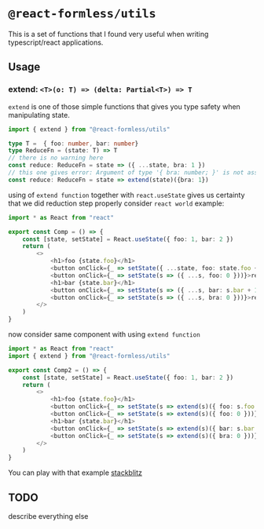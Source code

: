 # `@react-formless/utils`

This is a set of functions that I found very useful when writing typescript/react applications.

## Usage

### extend: `<T>(o: T) => (delta: Partial<T>) => T`

`extend` is one of those simple functions that gives you type safety when manipulating state.

```typescript
import { extend } from "@react-formless/utils"

type T =  { foo: number, bar: number}
type ReduceFn = (state: T) => T
// there is no warning here
const reduce: ReduceFn = state => ({ ...state, bra: 1 })
// this one gives error: Argument of type '{ bra: number; }' is not assignable to parameter of type 'Partial<T>'.
const reduce: ReduceFn = state => extend(state)({bra: 1})
```

using of `extend function` together with `react.useState` gives us certainty that we did reduction step properly
consider `react world` example:

```typescript
import * as React from "react"

export const Comp = () => {
    const [state, setState] = React.useState({ foo: 1, bar: 2 })
    return (
        <>
            <h1>foo {state.foo}</h1>
            <button onClick={_ => setState({ ...state, foo: state.foo + 1 })}>+</button>
            <button onClick={_ => setState(s => ({ ...s, foo: 0 }))}>reset</button>
            <h1>bar {state.bar}</h1>
            <button onClick={_ => setState(s => ({ ...s, bar: s.bar + 1 }))}>+</button>
            <button onClick={_ => setState(s => ({ ...s, bra: 0 }))}>reset</button>
        </>
    )
}
```

now consider same component with using `extend function`

```typescript
import * as React from "react"
import { extend } from "@react-formless/utils"

export const Comp2 = () => {
    const [state, setState] = React.useState({ foo: 1, bar: 2 })
    return (
        <>
            <h1>foo {state.foo}</h1>
            <button onClick={_ => setState(s => extend(s)({ foo: s.foo + 1 }))}>+</button>
            <button onClick={_ => setState(s => extend(s)({ foo: 0 }))}>reset</button>
            <h1>bar {state.bar}</h1>
            <button onClick={_ => setState(s => extend(s)({ bar: s.bar + 1 }))}>+</button>
            <button onClick={_ => setState(s => extend(s)({ bra: 0 }))}>reset</button>
        </>
    )
}
```
You can play with that example [stackblitz](https://stackblitz.com/edit/react-ts-n3sg2e?embed=1&file=index.tsx&hideExplorer=1)

## TODO

describe everything else
